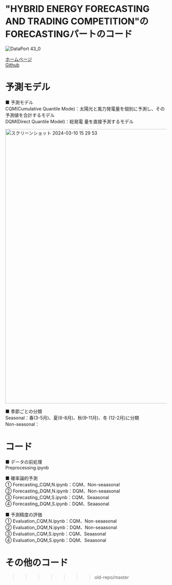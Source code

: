 # "HYBRID ENERGY FORECASTING AND TRADING COMPETITION"のFORECASTINGパートのコード  
![DataPort 43_0](https://github.com/naruchoo/local_competition/assets/130206918/818db57c-a684-4aa0-b9a3-3e364a936019)  



[ホームページ](https://ieee-dataport.org/competitions/hybrid-energy-forecasting-and-trading-competition#files)  
[Github](https://github.com/jbrowell/HEFTcom24)  

# 予測モデル  
■ 予測モデル  
CQM(Cumulative Quantile Mode)：太陽光と風力発電量を個別に予測し、その予測値を合計するモデル    
DQM(Direct Quantile Model)：総発電 量を直接予測するモデル   

<img width="859" alt="スクリーンショット 2024-03-10 15 29 53" src="https://github.com/naruchoo/local_competition/assets/130206918/597519de-b4c5-43e7-8066-7544ebe3446e">  


■ 季節ごとの分類  
Seasonal：春(3-5月)、夏(6-8月)、秋(9-11月)、冬 (12-2月)に分類  
Non-seasonal：  

# コード  
■ データの前処理  
Preprocessing.ipynb  

■ 確率論的予測  
① Forecasting_CQM,N.ipynb：CQM、Non-seaasonal  
② Forecasting_DQM,N.ipynb：DQM、Non-seaasonal  
③ Forecasting_CQM,S.ipynb：CQM、Seaasonal  
④ Forecasting_DQM,S.ipynb：DQM、Seaasonal  

■ 予測精度の評価  
① Evaluation_CQM,N.ipynb：CQM、Non-seaasonal  
② Evaluation_DQM,N.ipynb：DQM、Non-seaasonal  
③ Evaluation_CQM,S.ipynb：CQM、Seaasonal  
④ Evaluation_DQM,S.ipynb：DQM、Seaasonal  


# その他のコード  
>>>>>>> old-repo/master
